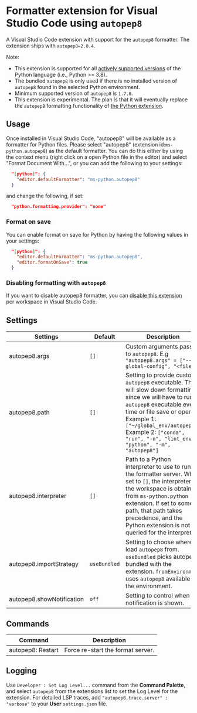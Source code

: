 # Formatter extension for Visual Studio Code using `autopep8`

A Visual Studio Code extension with support for the `autopep8` formatter. The extension ships with `autopep8=2.0.4`.

Note:

-   This extension is supported for all [actively supported versions](https://devguide.python.org/#status-of-python-branches) of the Python language (i.e., Python >= 3.8).
-   The bundled `autopep8` is only used if there is no installed version of `autopep8` found in the selected Python environment.
-   Minimum supported version of `autopep8` is `1.7.0`.
-   This extension is experimental. The plan is that it will eventually replace the `autopep8` formatting functionality of [the Python extension](https://marketplace.visualstudio.com/items?itemName=ms-python.python).

## Usage

Once installed in Visual Studio Code, "autopep8" will be available as a formatter for Python files. Please select "autopep8" (extension id:`ms-python.autopep8`) as the default formatter. You can do this either by using the context menu (right click on a open Python file in the editor) and select "Format Document With...", or you can add the following to your settings:

```json
  "[python]": {
    "editor.defaultFormatter": "ms-python.autopep8"
  }
```

and change the following, if set:

```json
  "python.formatting.provider": "none"
```

### Format on save

You can enable format on save for Python by having the following values in your settings:

```json
  "[python]": {
    "editor.defaultFormatter": "ms-python.autopep8",
    "editor.formatOnSave": true
  }
```

### Disabling formatting with `autopep8`

If you want to disable autopep8 formatter, you can [disable this extension](https://code.visualstudio.com/docs/editor/extension-marketplace#_disable-an-extension) per workspace in Visual Studio Code.

## Settings

| Settings                  | Default      | Description                                                                                                                                                                                                                                                                          |
| ------------------------- | ------------ | ------------------------------------------------------------------------------------------------------------------------------------------------------------------------------------------------------------------------------------------------------------------------------------ |
| autopep8.args             | `[]`         | Custom arguments passed to `autopep8`. E.g `"autopep8.args" = ["--global-config", "<file>"]`                                                                                                                                                                                         |
| autopep8.path             | `[]`         | Setting to provide custom `autopep8` executable. This will slow down formatting, since we will have to run `autopep8` executable every time or file save or open. Example 1: `["~/global_env/autopep8"]` Example 2: `["conda", "run", "-n", "lint_env", "python", "-m", "autopep8"]` |
| autopep8.interpreter      | `[]`         | Path to a Python interpreter to use to run the formatter server. When set to `[]`, the interpreter for the workspace is obtained from `ms-python.python` extension. If set to some path, that path takes precedence, and the Python extension is not queried for the interpreter     |
| autopep8.importStrategy   | `useBundled` | Setting to choose where to load `autopep8` from. `useBundled` picks autopep8 bundled with the extension. `fromEnvironment` uses `autopep8` available in the environment.                                                                                                             |
| autopep8.showNotification | `off`        | Setting to control when a notification is shown.                                                                                                                                                                                                                                     |

## Commands

| Command           | Description                       |
| ----------------- | --------------------------------- |
| autopep8: Restart | Force re-start the format server. |

## Logging

Use `Developer : Set Log Level...` command from the **Command Palette**, and select `autopep8` from the extensions list to set the Log Level for the extension. For detailed LSP traces, add `"autopep8.trace.server" : "verbose"` to your **User** `settings.json` file.
